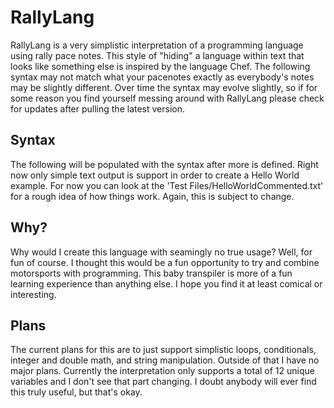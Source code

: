 # RallyLang
RallyLang is a very simplistic interpretation of a programming language using rally pace notes. 
This style of "hiding" a language within text that looks like something else is inspired by the language Chef. 
The following syntax may not match what your pacenotes exactly as everybody's notes may be slightly different. 
Over time the syntax may evolve slightly, so if for some reason you find yourself messing around with RallyLang 
please check for updates after pulling the latest version. 

## Syntax
The following will be populated with the syntax after more is defined. Right now only simple text output is 
support in order to create a Hello World example. For now you can look at the 'Test Files/HelloWorldCommented.txt'
for a rough idea of how things work. Again, this is subject to change.

## Why?
Why would I create this language with seamingly no true usage? Well, for fun of course. I thought this would 
be a fun opportunity to try and combine motorsports with programming. This baby transpiler is more of a fun
learning experience than anything else. I hope you find it at least comical or interesting. 

## Plans
The current plans for this are to just support simplistic loops, conditionals, integer and double math, and string
manipulation. Outside of that I have no major plans. Currently the interpretation only supports a total of 12 unique
variables and I don't see that part changing. I doubt anybody will ever find this truly useful, but that's okay.   
